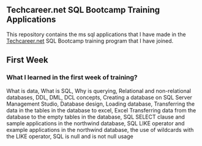 ## Techcareer.net SQL Bootcamp Training Applications

 This repository contains the ms sql applications that I have made in the <a href='https://www.techcareer.net/en'>Techcareer.net</a> SQL Bootcamp training program that I have joined.
 
 ## First Week
 ### What I learned in the first week of training?
What is data, What is SQL, Why is querying, Relational and non-relational databases, DDL, DML, DCL concepts, Creating a database on SQL Server Management Studio, Database design, Loading database, Transferring the data in the tables in the database to excel, Excel Transferring data from the database to the empty tables in the database, SQL SELECT clause and sample applications in the northwind database, SQL LIKE operator and example applications in the northwind database, the use of wildcards with the LIKE operator, SQL is null and is not null usage
